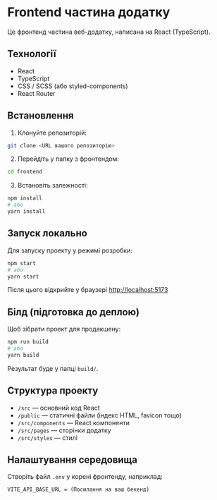 # Frontend частина додатку

Це фронтенд частина веб-додатку, написана на React (TypeScript).

## Технології

- React
- TypeScript
- CSS / SCSS (або styled-components)
- React Router

## Встановлення

1. Клонуйте репозиторій:

```bash
git clone <URL вашого репозиторію>
```

2. Перейдіть у папку з фронтендом:

```bash
cd frontend
```

3. Встановіть залежності:

```bash
npm install
# або
yarn install
```

## Запуск локально

Для запуску проекту у режимі розробки:

```bash
npm start
# або
yarn start
```

Після цього відкрийте у браузері [http://localhost:5173](http://localhost:5173)

## Білд (підготовка до деплою)

Щоб зібрати проект для продакшену:

```bash
npm run build
# або
yarn build
```

Результат буде у папці `build/`.

## Структура проекту

- `/src` — основний код React
- `/public` — статичні файли (індекс HTML, favicon тощо)
- `/src/components` — React компоненти
- `/src/pages` — сторінки додатку
- `/src/styles` — стилі

## Налаштування середовища

Створіть файл `.env` у корені фронтенду, наприклад:

```env
VITE_API_BASE_URL = (Посилання на ваш бекенд)
```
